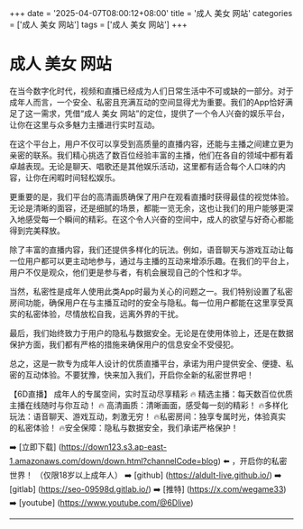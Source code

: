 +++
date = '2025-04-07T08:00:12+08:00'
title = '成人 美女 网站'
categories = ['成人 美女 网站']
tags = ['成人 美女 网站']
+++

# 成人 美女 网站

在当今数字化时代，视频和直播已经成为人们日常生活中不可或缺的一部分。对于成年人而言，一个安全、私密且充满互动的空间显得尤为重要。我们的App恰好满足了这一需求，凭借“成人 美女 网站”的定位，提供了一个令人兴奋的娱乐平台，让你在这里与众多魅力主播进行实时互动。

在这个平台上，用户不仅可以享受到高质量的直播内容，还能与主播之间建立更为亲密的联系。我们精心挑选了数百位经验丰富的主播，他们在各自的领域中都有着卓越表现。无论是聊天、唱歌还是其他娱乐活动，这里都有适合每个人口味的内容，让你在闲暇时间轻松娱乐。

更重要的是，我们平台的高清画质确保了用户在观看直播时获得最佳的视觉体验。无论是清晰的面容，还是细腻的场景，都能一览无余，这也让我们的用户能够更深入地感受每一个瞬间的精彩。在这个令人兴奋的空间中，成人的欲望与好奇心都能得到完美释放。

除了丰富的直播内容，我们还提供多样化的玩法。例如，语音聊天与游戏互动让每一位用户都可以更主动地参与，通过与主播的互动来增添乐趣。在我们的平台上，用户不仅是观众，他们更是参与者，有机会展现自己的个性和才华。

当然，私密性是成年人使用此类App时最为关心的问题之一。我们特别设置了私密房间功能，确保用户在与主播互动时的安全与隐私。每一位用户都能在这里享受真实的私密体验，尽情放松自我，远离外界的干扰。

最后，我们始终致力于用户的隐私与数据安全。无论是在使用体验上，还是在数据保护方面，我们都有严格的措施来确保用户的信息安全不受侵犯。

总之，这是一款专为成年人设计的优质直播平台，承诺为用户提供安全、便捷、私密的互动体验。不要犹豫，快来加入我们，开启你全新的私密世界吧！

【6D直播】
成年人的专属空间，实时互动尽享精彩
🔥 精选主播：每天数百位优质主播在线随时与你互动！
🔥 高清画质：清晰画面，感受每一刻的精彩！
🔥多样化玩法：语音聊天、游戏互动，刺激无穷！
🔥私密房间：独享专属时光，体验真实的私密体验！
🔥安全保障：隐私与数据安全，我们承诺严格保护！

➡️ [立即下载] (https://down123.s3.ap-east-1.amazonaws.com/down/down.html?channelCode=blog) ⬅️ ，开启你的私密世界！
（仅限18岁以上成年人）
➡️ [github] (https://aldult-live.github.io/)
➡️ [gitlab] (https://seo-09598d.gitlab.io/)
➡️ [推特] (https://x.com/wegame33)
➡️ [youtube] (https://www.youtube.com/@6Dlive)

---
